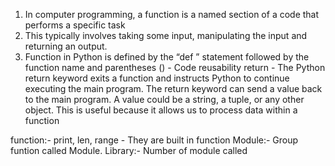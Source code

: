 
1. In computer programming, a function is a named section of a code that performs a specific task
2. This typically involves taking some input, manipulating the input and returning an output.
3. Function in Python is defined by the “def ” statement followed by the function name and parentheses ()  - Code reusability
return    - The Python return keyword exits a function and instructs Python to continue executing the main program. The return keyword can send a value back to the main program. A value could be a string, a tuple, or any other object. This is useful because it allows us to process data within a function

function:- print, len, range - They are built in function
Module:- Group funtion called Module.
Library:- Number of module called  
